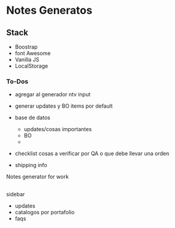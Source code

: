 # Notes Generatos

## Stack
- Boostrap
- font Awesome
- Vanilla JS
- LocalStorage


### To-Dos
- agregar al generador ntv input
- generar updates y BO items por default
- base de datos
  - updates/cosas importantes
  - BO
  -

- checklist cosas a verificar por QA o que debe llevar una orden
- shipping info

Notes generator for work

##
sidebar
- updates
- catalogos por portafolio
- faqs


